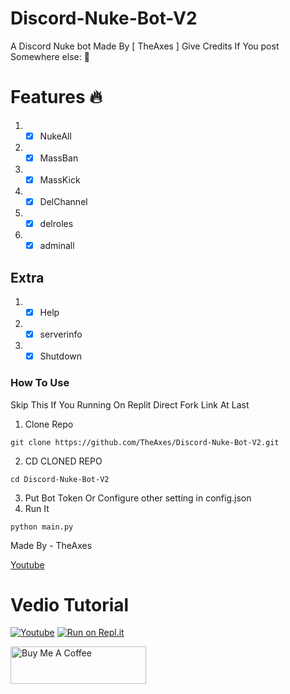 # Discord-Nuke-Bot-V2
A Discord Nuke bot Made By [ TheAxes ]  Give Credits If You post Somewhere else: 🖕



# Features 🔥
1. -[x] NukeAll
2. -[x] MassBan
3. -[x] MassKick
4. -[x] DelChannel
5. -[x] delroles
6. -[x] adminall

## Extra
1. -[x] Help
2. -[x] serverinfo
3. -[x] Shutdown

### How To Use
Skip This If You Running On Replit Direct Fork Link At Last
1. Clone Repo
```
git clone https://github.com/TheAxes/Discord-Nuke-Bot-V2.git
```
2. CD CLONED REPO
```
cd Discord-Nuke-Bot-V2
```
3. Put Bot Token Or Configure other setting in config.json
4. Run It
```
python main.py 
```


Made By - TheAxes

[Youtube](https://www.youtube.com/channel/UCMEhNSLa2O6WQqtqpjwu-sw)


# Vedio Tutorial 
[![Youtube](https://media.discordapp.net/attachments/984383210710507590/1001911829087391844/download_1.jpeg)](https://youtu.be/PiVOMD0sLb4)
[![Run on Repl.it](https://repl.it/badge/github/replit/replbox)](https://replit.com/github/TheAxes/Discord-Nuke-Bot-V2)

<a href="https://www.buymeacoffee.com/AshOp" target="_blank"><img src="https://cdn.buymeacoffee.com/buttons/v2/default-yellow.png" alt="Buy Me A Coffee" style="height: 60px !important;width: 217px !important;" ></a>
